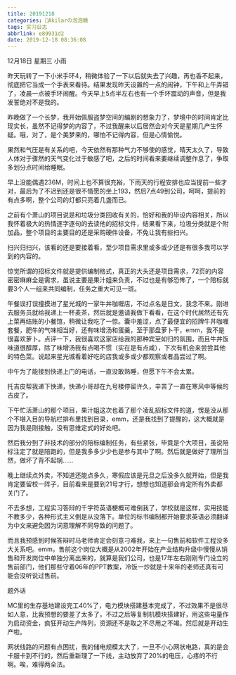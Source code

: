 ```yaml
---
title: 20191218
categories: 🍬Akilarの泡泡糖
tags: 实习日志
abbrlink: e89931d2
date: 2019-12-18 08:36:08
---
```

12月18日 星期三 小雨

昨天玩转了一下小米手环4，稍微体验了一下以后就失去了兴趣，再也香不起来，彻底把它当成一个手表来看待。结果发现昨天设置的一点的闹钟，下午和上午弄错了，凌晨一点被手环闹醒。今天早上5点半左右也有一个手环震动的声音，但是我发誓绝对不是我的。

昨晚做了一个长梦，我开始佩服盗梦空间的编剧的想象力了，梦境中的时间肯定比现实长，虽然不记得梦的内容了，不过我醒来以后居然会对今天是星期几产生怀疑。哦，对了，是个美梦来的，哪怕不记得内容，但是心情愉悦。

果然和气压是有关系的吧，今天依然有那种气力不够使的感觉，晴天太久了，导致人体对于骤然的天气变化过于敏感了吧，之后的时间看来要继续调整作息了，争取多划分点时间给睡眠。

早上没能偶遇236M，时间上也不算很充裕，下雨天的行程安排也应当提前一些才对，最后为了不迟到还是很不情愿的坐上193，然后7点49到公司，呵呵，提前的有点多啊，整个公司的灯都只亮着几盏而已。

之前有个萧山的项目说是和垃圾分类回收有关的，恰好和我的毕设内容相关，所以我怀着极大的热情逐字逐句的去读他的招标文件，结果看下来，垃圾分类就是个附加品，整个项目的主要目的还是采购硬件设备，不免让我有些扫兴。

扫兴归扫兴，该看的还是要接着看，至少项目需求里或多或少还是有很多我可以学到的内容的。

惊觉所谓的招标文件就是提供编制格式，真正的大头还是项目需求，72页的内容密密麻麻全是需求，虽说主要是果汁姐来负责，不过也是有够恐怖了，一个陪标就要3个人一组来共同编制，任务之重大可见一斑。

午餐误打误撞摸进了星光城的一家牛丼咖喱店，不过点名是日文，我念不来。刚进去服务员就给我递上一杯麦茶，然后就是邀请我做下看看，在这个时代居然还有先上菜再结账的小餐馆，稍微让我吃了一惊。囊中羞涩，点了最便宜的招牌牛丼咖喱套餐，肥牛的气味相当好，还有味增汤和蛋羹，至于那盘萝卜干，emm，我不是很喜欢萝卜。点评一下，我很喜欢这家店给我的那种宾至如归的氛围，而且牛丼饭味道很醇厚，除了味增汤我有点喝不惯（实在是有点咸），下次有机会来尝尝其他的特色菜。说起来星光城看着好吃的店我或多或少都观察或者品尝过了啊。

中午为了能接到快递上门的电话，一直没敢熟睡，但愿下午不会太累。

托吉皮帮我递下快递，快递小哥却在九号楼停留许久，辛苦了一直在寒风中等候的吉皮了。

下午忙活萧山的那个项目，果汁姐这次也着了那个凌乱招标文件的道，愣是没从那个不堪入目的导航栏排布里找到目录，emm，还是我找到了提醒的，这大概就是因为我是刚接触，没有思维定式的好处吧。

然后我分到了非技术的部分的陪标编制任务，有些紧张，毕竟是个大项目，虽说陪标注定了就是陪跑的，但是我多多少少也是参与其中了啊。然后就是做好了理所当然，做坏了背不起锅......

晚上继续点外卖，不知道还能点多久，寒假应该是元旦之后没多久就开始，但是我肯定要留校一阵子，目前看来是要到21号才行，想想也知道那会肯定所有外卖都关门了。

不去多想，工程实习答辩的千字符英语梗概可难倒我了，学校就是这样，实用技能不教多少，各种形式主义倒是从没落下。单位的标书编制都开始要求英语必须翻译为中文来避免因为词意理解不同导致的问题了。

而且我预感到时候答辩时马老师肯定会刻意刁难我，来上一句售前和软件工程没多大关系吧。emm，售前这个岗位大概是从2002年开始在产业结构升级中慢慢从销售和开发岗位中单独分离出来的，就算是我们公司，也是17年左右刚刚专门设立的售前部门，他们那些守着06年的PPT教案，冷饭一炒就是十来年的老师还真有可能会没听说过售前。

题外话

MC里的生存基地建设完工40%了，电力模块搭建基本完成了，不过效果不是很尽如人意，比我预想的要差了太多了，不过之后等复制机模块搭建好，用这些电量作为启动资金，疯狂开动生产阵列，资源还不是取之不尽用之不竭。然后就是开动生产啦。

网状线路的问题有点困扰，我的储电规模太大了，一旦不小心网状电路，真的是会卡服卡到不行的，然后重新理了一下线，主动放弃了20%的电压，心疼的不行啊。唉，难得两全法。
